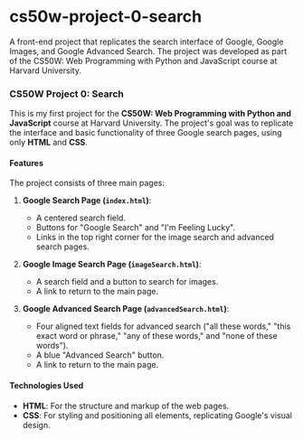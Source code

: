 # cs50w-project-0-search
A front-end project that replicates the search interface of Google, Google Images, and Google Advanced Search. The project was developed as part of the CS50W: Web Programming with Python and JavaScript course at Harvard University.


### **CS50W Project 0: Search**

This is my first project for the **CS50W: Web Programming with Python and JavaScript** course at Harvard University. The project's goal was to replicate the interface and basic functionality of three Google search pages, using only **HTML** and **CSS**.

#### **Features**

The project consists of three main pages:

1.  **Google Search Page (`index.html`)**:
    * A centered search field.
    * Buttons for "Google Search" and "I'm Feeling Lucky".
    * Links in the top right corner for the image search and advanced search pages.

2.  **Google Image Search Page (`imageSearch.html`)**:
    * A search field and a button to search for images.
    * A link to return to the main page.

3.  **Google Advanced Search Page (`advancedSearch.html`)**:
    * Four aligned text fields for advanced search ("all these words," "this exact word or phrase," "any of these words," and "none of these words").
    * A blue "Advanced Search" button.
    * A link to return to the main page.

#### **Technologies Used**

* **HTML**: For the structure and markup of the web pages.
* **CSS**: For styling and positioning all elements, replicating Google's visual design.
